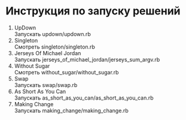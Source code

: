 # Инструкция по запуску решений
1. UpDown <br />
Запускать updown/updown.rb <br />
2. Singleton <br />
Смотреть singleton/singleton.rb <br />
3. Jerseys Of Michael Jordan <br />
Запускать jerseys_of_michael_jordan/jerseys_sum_argv.rb <br />
4. Without Sugar <br />
Смотреть without_sugar/without_sugar.rb <br />
5. Swap <br />
Запускать swap/swap.rb <br />
6. As Short As You Can <br />
Запускать as_short_as_you_can/as_short_as_you_can.rb <br />
7. Making Change <br />
Запускать making_change/making_change.rb <br />
